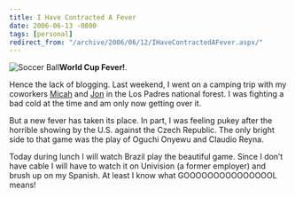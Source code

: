 ```yaml
---
title: I Have Contracted A Fever
date: 2006-06-13 -0800
tags: [personal]
redirect_from: "/archive/2006/06/12/IHaveContractedAFever.aspx/"
---
```


![Soccer Ball](https://haacked.com/images/SoccerBallBW.jpg)**World Cup
Fever!**.

Hence the lack of blogging. Last weekend, I went on a camping trip with
my coworkers [Micah](http://micahdylan.com/ "Micah Dylan") and
[Jon](http://weblogs.asp.net/jgalloway/ "Jon Galloway") in the Los
Padres national forest. I was fighting a bad cold at the time and am
only now getting over it.

But a new fever has taken its place. In part, I was feeling pukey after
the horrible showing by the U.S. against the Czech Republic. The only
bright side to that game was the play of Oguchi Onyewu and Claudio
Reyna.

Today during lunch I will watch Brazil play the beautiful game. Since I
don’t have cable I will have to watch it on Univision (a former
employer) and brush up on my Spanish. At least I know what
GOOOOOOOOOOOOOOOL means!

